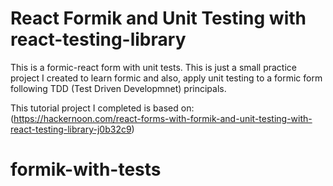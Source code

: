 # React Formik and Unit Testing with react-testing-library

This is a formic-react form with unit tests. This is just a small practice project I created to learn formic and also, apply unit testing to a formic form following TDD (Test Driven Developmnet) principals.

This tutorial project I completed is based on:
(https://hackernoon.com/react-forms-with-formik-and-unit-testing-with-react-testing-library-j0b32c9)







# formik-with-tests
